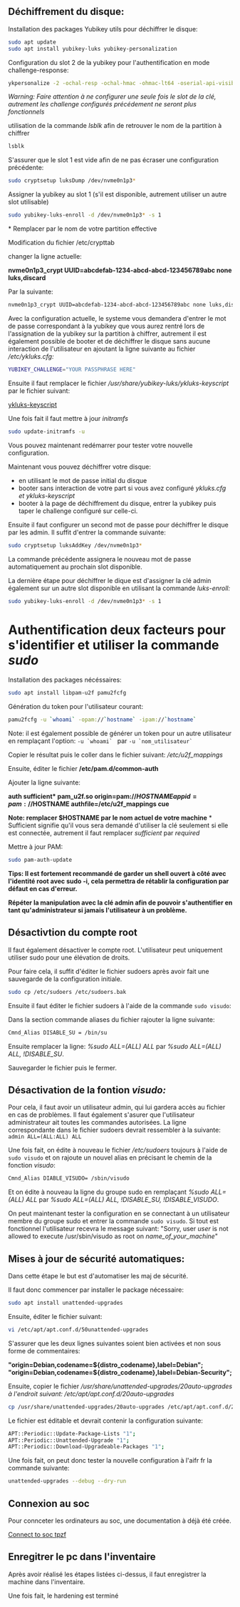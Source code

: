 ## Déchiffrement du disque:

Installation des packages Yubikey utils pour déchiffrer le disque:
```bash
sudo apt update
sudo apt install yubikey-luks yubikey-personalization
```
Configuration du slot 2 de la yubikey pour l'authentification en mode challenge-response:

```bash
ykpersonalize -2 -ochal-resp -ochal-hmac -ohmac-lt64 -oserial-api-visible
```

*Warning: Faire attention à ne configurer une seule fois le slot de la clé, autrement les challenge configurés précédement ne seront plus fonctionnels*


utilisation de la commande *lsblk* afin de retrouver le nom de la partition à chiffrer

```bash
lsblk
```

S'assurer que le slot 1 est vide afin de ne pas écraser une configuration précédente:
```bash
sudo cryptsetup luksDump /dev/nvme0n1p3* 
```
Assigner la yubikey au slot 1 (s'il est disponible, autrement utiliser un autre slot utilisable)

```bash
sudo yubikey-luks-enroll -d /dev/nvme0n1p3* -s 1
```

\* Remplacer par le nom de votre partition effective

Modification du fichier /etc/crypttab

changer la ligne actuelle: 

**nvme0n1p3_crypt UUID=abcdefab-1234-abcd-abcd-123456789abc none luks,discard**

Par la suivante: 

```bash
nvme0n1p3_crypt UUID=abcdefab-1234-abcd-abcd-123456789abc none luks,discard,keyscript=/usr/share/yubikey-luks/ykluks-keyscript
```
Avec la configuration actuelle, le systeme vous demandera d'entrer le mot de passe correspondant à la yubikey que vous aurez rentré lors de l'assignation de la yubikey sur la partition à chiffrer, autrement il est également possible de booter et de déchiffrer le disque sans aucune interaction de l'utilisateur en ajoutant la ligne suivante au fichier */etc/ykluks.cfg:*
```bash
YUBIKEY_CHALLENGE="YOUR PASSPHRASE HERE"
```

Ensuite il faut remplacer le fichier */usr/share/yubikey-luks/ykluks-keyscript* par le fichier suivant:

[ykluks-keyscript](https://github.com/espegro/yubikey-luks/blob/main/ykluks-keyscript)

Une fois fait il faut mettre à jour *initramfs* 
```bash
sudo update-initramfs -u
```

Vous pouvez maintenant redémarrer pour tester votre nouvelle configuration.

Maintenant vous pouvez déchiffrer votre disque:
* en utilisant le mot de passe initial du disque
* booter sans interaction de votre part si vous avez configuré *ykluks.cfg et ykluks-keyscript*
* booter à la page de déchiffrement du disque, entrer la yubikey puis taper le challenge configuré sur celle-ci.

Ensuite il faut configurer un second mot de passe pour déchiffrer le disque par les admin. Il suffit d'entrer la commande suivante:

```bash
sudo cryptsetup luksAddKey /dev/nvme0n1p3*
```
La commande précédente assignera le nouveau mot de passe automatiquement au prochain slot disponible.

La dernière étape pour déchiffrer le dique est d'assigner la clé admin également sur un autre slot disponible en utilisant la commande *luks-enroll:*
```bash
sudo yubikey-luks-enroll -d /dev/nvme0n1p3* -s 1
```

# Authentification deux facteurs pour s'identifier et utiliser la commande *sudo*

Installation des packages nécéssaires:
```bash
sudo apt install libpam-u2f pamu2fcfg
```

Génération du token pour l'utilisateur courant:
```bash
pamu2fcfg -u `whoami` -opam://`hostname` -ipam://`hostname`
```

Note: il est également possible de générer un token pour un autre utilisateur en remplaçant l'option: ``-u `whoami` `` par ``-u `nom_utilisateur` ``

Copier le résultat puis le coller dans le fichier suivant: */etc/u2f_mappings* 

Ensuite, éditer le fichier **/etc/pam.d/common-auth**

Ajouter la ligne suivante:

**auth sufficient\* pam_u2f.so origin=pam://$HOSTNAME appid=pam://$HOSTNAME authfile=/etc/u2f_mappings cue**

**Note: remplacer $HOSTNAME par le nom actuel de votre machine**
\* Sufficient signifie qu'il vous sera demandé d'utiliser la clé seulement si elle est connectée, autrement il faut remplacer *sufficient* par *required*

Mettre à jour PAM:
```bash
sudo pam-auth-update
```

**Tips: Il est fortement recommandé de garder un shell ouvert à côté avec l'identité root avec **sudo -i**, cela permettra de rétablir la configuration par défaut en cas d'erreur.**

**Répéter la manipulation avec la clé admin afin de pouvoir s'authentifier en tant qu'administrateur si jamais l'utilisateur à un problème.**

## Désactivtion du compte root

Il faut également désactiver le compte root. L'utilisateur peut uniquement utiliser sudo pour une élévation de droits.

Pour faire cela, il suffit d'éditer le fichier sudoers après avoir fait une sauvegarde de la configuration initiale.

```bash
sudo cp /etc/sudoers /etc/sudoers.bak
```

Ensuite il faut éditer le fichier sudoers à l'aide de la commande `sudo visudo`:

Dans la section commande aliases du fichier rajouter la ligne suivante:

```bash
Cmnd_Alias DISABLE_SU = /bin/su
```

Ensuite remplacer la ligne: *%sudo ALL=(ALL) ALL* par *%sudo ALL=(ALL) ALL, !DISABLE_SU*. 

Sauvegarder le fichier puis le fermer. 

## Désactivation de la fontion _visudo:_

Pour cela, il faut avoir un utilisateur admin, qui lui gardera accès au fichier en cas de problèmes. Il faut également s'asurer que l'utilisateur administrateur ait toutes les commandes autorisées. La ligne correspondante dans le fichier sudoers devrait ressembler à la suivante: `admin ALL=(ALL:ALL) ALL`

Une fois fait, on édite à nouveau le fichier */etc/sudoers* toujours à l'aide de `sudo visudo` et on rajoute un nouvel alias en précisant le chemin de la fonction *visudo*:

```bash
Cmnd_Alias DIABLE_VISUDO= /sbin/visudo
```

Et on édite à nouveau la ligne du groupe sudo en remplaçant *%sudo ALL=(ALL) ALL* par *%sudo ALL=(ALL) ALL, !DISABLE_SU, !DISABLE_VISUDO*. 

On peut maintenant tester la configuration en se connectant à un utilisateur membre du groupe sudo et entrer la commande `sudo visudo`. Si tout est fonctionnel l'utilisateur recevra le message suivant: "Sorry, user *user* is not allowed to execute /usr/sbin/visudo as root on *name_of_your_machine*"

## Mises à jour de sécurité automatiques:

Dans cette étape le but est d'automatiser les maj de sécurité.

Il faut donc commencer par installer le package nécessaire: 
```bash
sudo apt install unattended-upgrades
```

Ensuite, éditer le fichier suivant:

```bash
vi /etc/apt/apt.conf.d/50unattended-upgrades
```

S'assurer que les deux lignes suivantes soient bien activées et non sous forme de commentaires:

**"origin=Debian,codename=${distro_codename},label=Debian";
"origin=Debian,codename=${distro_codename},label=Debian-Security";**

Ensuite, copier le fichier */usr/share/unattended-upgrades/20auto-upgrades à l'endroit suivant: /etc/apt/apt.conf.d/20auto-upgrades*

```bash
cp /usr/share/unattended-upgrades/20auto-upgrades /etc/apt/apt.conf.d/20auto-upgrades
```

Le fichier est éditable et devrait contenir la configuration suivante:
```bash
APT::Periodic::Update-Package-Lists "1"; 
APT::Periodic::Unattended-Upgrade "1";
APT::Periodic::Download-Upgradeable-Packages "1";
```

Une fois fait, on peut donc tester la nouvelle configuration à l'aifr fr la commande suivante:
```bash
unattended-upgrades --debug --dry-run 
```

## Connexion au soc

Pour connceter les ordinateurs au soc, une documentation à déjà été créée. 

[Connect to soc tpzf](https://telespazio-my.sharepoint.com/:w:/r/personal/fabrice_vermande_telespazio_com/_layouts/15/doc2.aspx?sourcedoc=%7BEA8F8867-52A6-4403-85C8-418CCC199229%7D&file=Install%20SOC-TPZFR.docx&action=default&mobileredirect=true)

## Enregitrer le pc dans l'inventaire

Après avoir réalisé les étapes listées ci-dessus, il faut enregistrer la machine dans l'inventaire.

Une fois fait, le hardening est terminé











